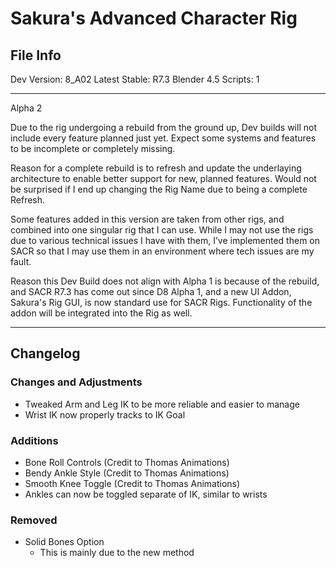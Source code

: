# Sakura's Advanced Character Rig

## File Info

Dev Version: 8_A02
Latest Stable: R7.3
Blender 4.5
Scripts: 1

---
Alpha 2

Due to the rig undergoing a rebuild from the ground up, Dev builds will not include every feature planned just yet. Expect some systems and features to be incomplete or completely missing.

Reason for a complete rebuild is to refresh and update the underlaying architecture to enable better support for new, planned features. Would not be surprised if I end up changing the Rig Name due to being a complete Refresh.

Some features added in this version are taken from other rigs, and combined into one singular rig that I can use. While I may not use the rigs due to various technical issues I have with them, I’ve implemented them on SACR so that I may use them in an environment where tech issues are my fault.

Reason this Dev Build does not align with Alpha 1 is because of the rebuild, and SACR R7.3 has come out since D8 Alpha 1, and a new UI Addon, Sakura's Rig GUI, is now standard use for SACR Rigs. Functionality of the addon will be integrated into the Rig as well.

---
## Changelog

### Changes and Adjustments

- Tweaked Arm and Leg IK to be more reliable and easier to manage
- Wrist IK now properly tracks to IK Goal

### Additions

- Bone Roll Controls (Credit to Thomas Animations)
- Bendy Ankle Style (Credit to Thomas Animations)
- Smooth Knee Toggle (Credit to Thomas Animations)
- Ankles can now be toggled separate of IK, similar to wrists

### Removed
- Solid Bones Option
  - This is mainly due to the new method 